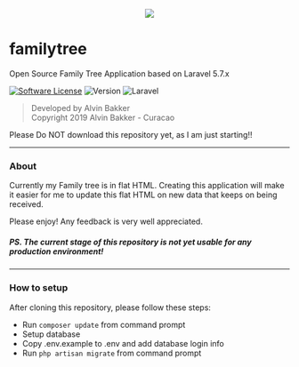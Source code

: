 <p align="center"><img src="https://laravel.com/assets/img/components/logo-laravel.svg"></p>

# familytree
Open Source Family Tree Application based on Laravel 5.7.x

[![Software License](https://img.shields.io/badge/license-GNU-blue.svg?style=flat-square)](LICENSE.md)
![Version](https://img.shields.io/badge/version-0.0.1-brightgreen.svg?style=flat-square)
![Laravel](https://img.shields.io/badge/laravel-5.7.25-brightgreen.svg?style=flat-square)

>Developed by Alvin Bakker<br />
>Copyright 2019 Alvin Bakker - Curacao

Please Do NOT download this repository yet, as I am just starting!!

***********************************************************************************
### About
Currently my Family tree is in flat HTML. Creating this application will make it easier 
for me to update this flat HTML on new data that keeps on being received. 

Please enjoy! Any feedback is very well appreciated.

##### PS. The current stage of this repository is not yet usable for any production environment!
***********************************************************************************

### How to setup

After cloning this repository, please follow these steps: 
 - Run `composer update` from command prompt
 - Setup database
 - Copy .env.example to .env and add database login info
 - Run `php artisan migrate` from command prompt
 
  
  
  